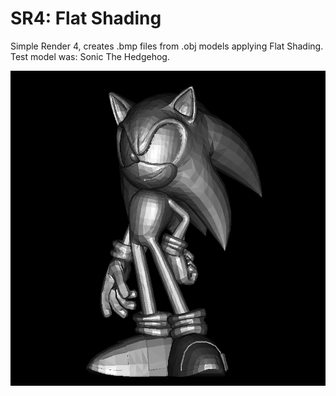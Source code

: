 # SR4: Flat Shading

Simple Render 4, creates .bmp files from .obj models applying Flat Shading. Test model was: Sonic The Hedgehog.

![out](https://github.com/gusmendez99/Graphics_SR4_Flat_Shading/blob/master/out_flat_shading.bmp?raw=true)